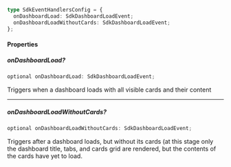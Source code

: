 ```ts
type SdkEventHandlersConfig = {
  onDashboardLoad: SdkDashboardLoadEvent;
  onDashboardLoadWithoutCards: SdkDashboardLoadEvent;
};
```

#### Properties

##### onDashboardLoad?

```ts
optional onDashboardLoad: SdkDashboardLoadEvent;
```

Triggers when a dashboard loads with all visible cards and their content

***

##### onDashboardLoadWithoutCards?

```ts
optional onDashboardLoadWithoutCards: SdkDashboardLoadEvent;
```

Triggers after a dashboard loads, but without its cards (at this stage only the dashboard title, tabs, and cards grid are rendered, but the contents of the cards have yet to load.
